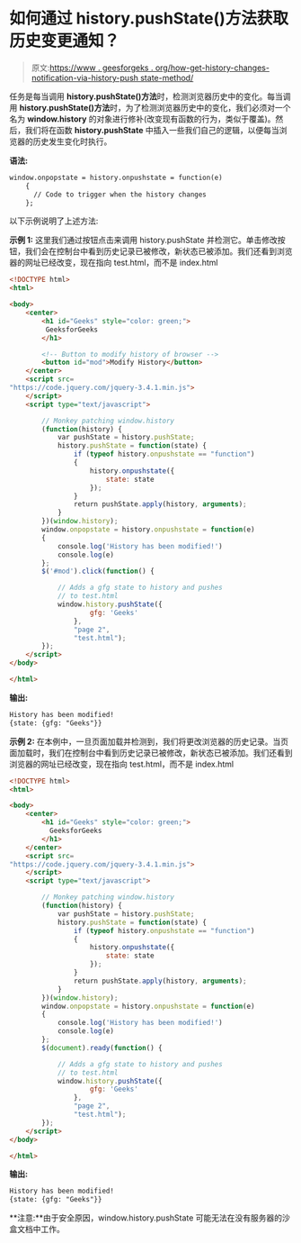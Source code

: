 # 如何通过 history.pushState()方法获取历史变更通知？

> 原文:[https://www . geesforgeks . org/how-get-history-changes-notification-via-history-push state-method/](https://www.geeksforgeeks.org/how-to-get-history-changes-notification-via-history-pushstate-method/)

任务是每当调用 **history.pushState()方法**时，检测浏览器历史中的变化。每当调用 **history.pushState()方法**时，为了检测浏览器历史中的变化，我们必须对一个名为 **window.history** 的对象进行修补(改变现有函数的行为，类似于覆盖)。然后，我们将在函数 **history.pushState** 中插入一些我们自己的逻辑，以便每当浏览器的历史发生变化时执行。

**语法:**

```html
window.onpopstate = history.onpushstate = function(e) 
    {
      // Code to trigger when the history changes
    };
```

以下示例说明了上述方法:

**示例 1:** 这里我们通过按钮点击来调用 history.pushState 并检测它。单击修改按钮，我们会在控制台中看到历史记录已被修改，新状态已被添加。我们还看到浏览器的网址已经改变，现在指向 test.html，而不是 index.html

```html
<!DOCTYPE html>
<html>

<body>
    <center>
        <h1 id="Geeks" style="color: green;">
         GeeksforGeeks
        </h1>

        <!-- Button to modify history of browser -->
        <button id="mod">Modify History</button>
    </center>
    <script src=
"https://code.jquery.com/jquery-3.4.1.min.js">
    </script>
    <script type="text/javascript">

        // Monkey patching window.history
        (function(history) {
            var pushState = history.pushState;
            history.pushState = function(state) {
                if (typeof history.onpushstate == "function")
                {
                    history.onpushstate({
                        state: state
                    });
                }
                return pushState.apply(history, arguments);
            }
        })(window.history);
        window.onpopstate = history.onpushstate = function(e)
        {
            console.log('History has been modified!')
            console.log(e)
        };
        $('#mod').click(function() {

            // Adds a gfg state to history and pushes
            // to test.html
            window.history.pushState({
                    gfg: 'Geeks'
                },
                "page 2",
                "test.html");
        });
    </script>
</body>

</html>
```

**输出:**

```html
History has been modified!
{state: {gfg: "Geeks"}}

```

**示例 2:** 在本例中，一旦页面加载并检测到，我们将更改浏览器的历史记录。当页面加载时，我们在控制台中看到历史记录已被修改，新状态已被添加。我们还看到浏览器的网址已经改变，现在指向 test.html，而不是 index.html

```html
<!DOCTYPE html>
<html>

<body>
    <center>
        <h1 id="Geeks" style="color: green;">
          GeeksforGeeks
        </h1>
    </center>
    <script src=
"https://code.jquery.com/jquery-3.4.1.min.js">
    </script>
    <script type="text/javascript">

        // Monkey patching window.history
        (function(history) {
            var pushState = history.pushState;
            history.pushState = function(state) {
                if (typeof history.onpushstate == "function") 
                {
                    history.onpushstate({
                        state: state
                    });
                }
                return pushState.apply(history, arguments);
            }
        })(window.history);
        window.onpopstate = history.onpushstate = function(e) 
        {
            console.log('History has been modified!')
            console.log(e)
        };
        $(document).ready(function() {

            // Adds a gfg state to history and pushes
            // to test.html
            window.history.pushState({
                    gfg: 'Geeks'
                },
                "page 2",
                "test.html");
        });
    </script>
</body>

</html>
```

**输出:**

```html
History has been modified!
{state: {gfg: "Geeks"}}

```

**注意:**由于安全原因，window.history.pushState 可能无法在没有服务器的沙盒文档中工作。